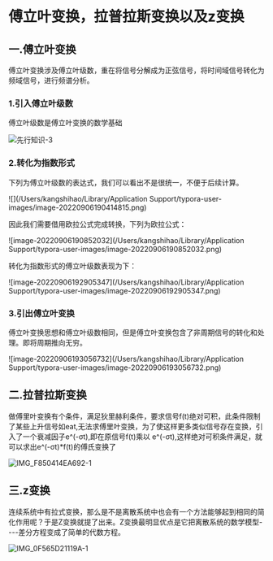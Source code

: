 # 傅立叶变换，拉普拉斯变换以及z变换

## 一.傅立叶变换

傅立叶变换涉及傅立叶级数，重在将信号分解成为正弦信号，将时间域信号转化为频域信号，进行频谱分析。

### 1.引入傅立叶级数

傅立叶级数是傅立叶变换的数学基础

![先行知识-3](/Users/kangshihao/Downloads/先行知识-3.jpg)

### 2.转化为指数形式

下列为傅立叶级数的表达式，我们可以看出不是很统一，不便于后续计算。

![](/Users/kangshihao/Library/Application Support/typora-user-images/image-20220906190414815.png)

因此我们需要借用欧拉公式完成转换，下列为欧拉公式：

![image-20220906190852032](/Users/kangshihao/Library/Application Support/typora-user-images/image-20220906190852032.png)



转化为指数形式的傅立叶级数表现为下：

![image-20220906192905347](/Users/kangshihao/Library/Application Support/typora-user-images/image-20220906192905347.png)

### 3.引出傅立叶变换

傅立叶变换思想和傅立叶级数相同，但是傅立叶变换包含了非周期信号的转化和处理。即将周期推向无穷。

![image-20220906193056732](/Users/kangshihao/Library/Application Support/typora-user-images/image-20220906193056732.png)

## 二.拉普拉斯变换

做傅里叶变换有个条件，满足狄里赫利条件，要求信号f(t)绝对可积，此条件限制了某些上升信号如eat,无法求傅里叶变换，为了使这样更多类似信号存在变换，引入了一个衰减因子e^(-σt),即在原信号f(t)乘以 e^(-σt),这样绝对可积条件满足，就可以求出e^(-σt)*f(t)的傅氏变换了

![IMG_F850414EA692-1](/Users/kangshihao/Downloads/IMG_F850414EA692-1.jpeg)

## 三.z变换

连续系统中有拉式变换，那么是不是离散系统中也会有一个方法能够起到相同的简化作用呢？于是Z变换就提了出来。Z变换最明显优点是它把离散系统的数学模型----差分方程变成了简单的代数方程。

![IMG_0F565D21119A-1](/Users/kangshihao/Downloads/IMG_0F565D21119A-1.jpeg)